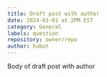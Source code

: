 ```yaml
---
title: Draft post with author
date: 2024-01-01 at 2PM EST
category: General
labels: question
repository: owner/repo
author: hubot
---
```


Body of draft post with author
